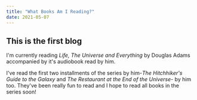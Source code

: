 ```yaml
---
title: "What Books Am I Reading?"
date: 2021-05-07
---
```


## This is the first blog

I'm currently reading *Life, The Universe and Everything* by Douglas Adams accompanied by it's audiobook read by him.

I've read the first two installments of the series by him-*The Hitchhiker's Guide to the Galaxy* and *The Restaurant at the End of the Universe*- by him too.
They've been really fun to read and I hope to read all books in the series soon!
